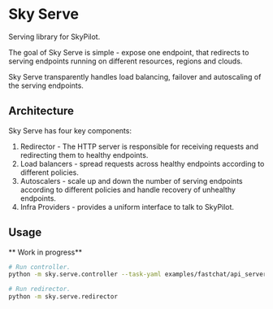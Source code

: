 # Sky Serve

Serving library for SkyPilot.

The goal of Sky Serve is simple - expose one endpoint, that redirects to serving endpoints running on different resources, regions and clouds.

Sky Serve transparently handles load balancing, failover and autoscaling of the serving endpoints.

## Architecture

Sky Serve has four key components:
1. Redirector - The HTTP server is responsible for receiving requests and redirecting them to healthy endpoints.
2. Load balancers - spread requests across healthy endpoints according to different policies.
3. Autoscalers - scale up and down the number of serving endpoints according to different policies and handle recovery of unhealthy endpoints.
4. Infra Providers - provides a uniform interface to talk to SkyPilot.

## Usage
** Work in progress**
```bash
# Run controller.
python -m sky.serve.controller --task-yaml examples/fastchat/api_server.yaml

# Run redirector.
python -m sky.serve.redirector
```